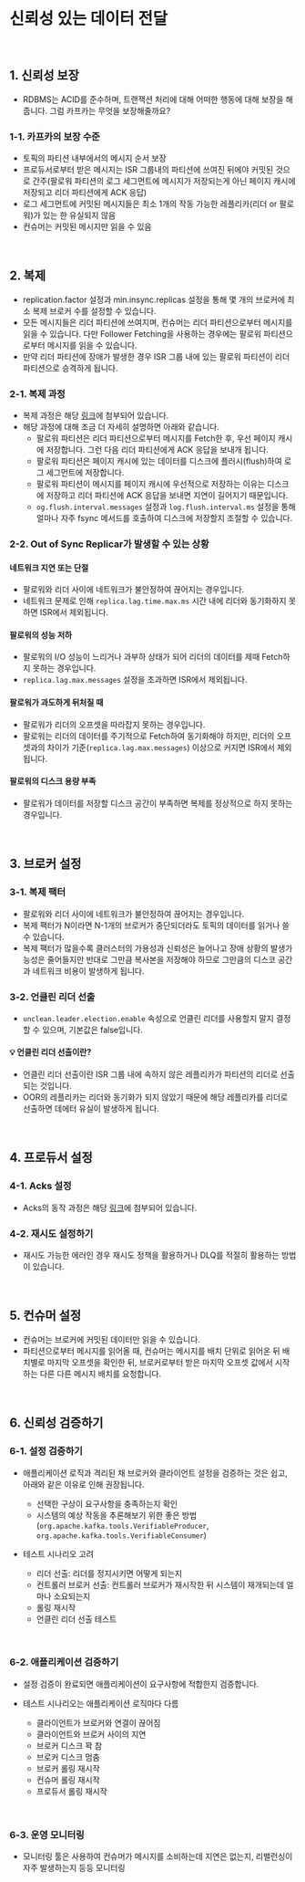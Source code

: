 # 신뢰성 있는 데이터 전달

<br>

## 1. 신뢰성 보장

- RDBMS는 ACID를 준수하며, 트랜잭션 처리에 대해 어떠한 행동에 대해 보장을 해줍니다. 그럼 카프카는 무엇을 보장해줄까요?

### 1-1. 카프카의 보장 수준

- 토픽의 파티션 내부에서의 메시지 순서 보장
- 프로듀서로부터 받은 메시지는 ISR 그룹내의 파티션에 쓰여진 뒤에야 커밋된 것으로 간주(팔로워 파티션의 로그 세그먼트에 메시지가 저장되는게 아닌 페이지 캐시에 저장되고 리더 파티션에게 ACK 응답)
- 로그 세그먼트에 커밋된 메시지들은 최소 1개의 작동 가능한 레플리카(리더 or 팔로워)가 있는 한 유실되지 않음
- 컨슈머는 커밋된 메시지만 읽을 수 있음

<br>

## 2. 복제

- replication.factor 설정과 min.insync.replicas 설정을 통해 몇 개의 브로커에 최소 복제 브로커 수를 설정할 수 있습니다.
- 모든 메시지들은 리더 파티션에 쓰여지며, 컨슈머는 리더 파티션으로부터 메시지를 읽을 수 있습니다. 다만 Follower Fetching을 사용하는 경우에는 팔로워 파티션으로부터 메시지를 읽을 수 있습니다.
- 만약 리더 파티션에 장애가 발생한 경우 ISR 그룹 내에 있는 팔로워 파티션이 리더 파티션으로 승격하게 됩니다.

### 2-1. 복제 과정 

- 복제 과정은 해당 [링크](https://github.com/kdg0209/realizers/blob/main/%EC%B9%B4%ED%94%84%EC%B9%B4%20%ED%95%B5%EC%8B%AC%20%EA%B0%80%EC%9D%B4%EB%93%9C/06%EC%9E%A5%20%EC%B9%B4%ED%94%84%EC%B9%B4%20%EB%82%B4%EB%B6%80%20%EB%A7%A4%EC%BB%A4%EB%8B%88%EC%A6%98.md#4-%EB%A6%AC%EB%8D%94-%ED%8C%8C%ED%8B%B0%EC%85%98%EA%B3%BC-%ED%8C%94%EB%A1%9C%EC%9B%8C-%ED%8C%8C%ED%8B%B0%EC%85%98%EC%9D%98-%EB%B3%B5%EC%A0%9C-%EA%B3%BC%EC%A0%95)에 첨부되어 있습니다.
- 해당 과정에 대해 조금 더 자세히 설명하면 아래와 같습니다.
  - 팔로워 파티션은 리더 파티션으로부터 메시지를 Fetch한 후, 우선 페이지 캐시에 저장합니다. 그런 다음 리더 파티션에게 ACK 응답을 보내개 됩니다.
  - 팔로워 파티션은 페이지 캐시에 있는 데이터를 디스크에 플러시(flush)하여 로그 세그먼트에 저장합니다.
  - 팔로워 파티션이 메시지를 페이지 캐시에 우선적으로 저장하는 이유는 디스크에 저장하고 리더 파티션에 ACK 응답을 보내면 지연이 길어지기 때문입니다.
  - `og.flush.interval.messages` 설정과 `log.flush.interval.ms` 설정을 통해 얼마나 자주 fsync 메서드를 호출하여 디스크에 저장할지 조절할 수 있습니다.

### 2-2. Out of Sync Replicar가 발생할 수 있는 상황

#### 네트워크 지연 또는 단절

- 팔로워와 리더 사이에 네트워크가 불안정하여 끊어지는 경우입니다.
- 네트워크 문제로 인해 `replica.lag.time.max.ms` 시간 내에 리더와 동기화하지 못하면 ISR에서 제외됩니다.
   
#### 팔로워의 성능 저하

- 팔로워의 I/O 성능이 느리거나 과부하 상태가 되어 리더의 데이터를 제때 Fetch하지 못하는 경우입니다.
- `replica.lag.max.messages` 설정을 초과하면 ISR에서 제외됩니다.

#### 팔로워가 과도하게 뒤처질 때
   
- 팔로워가 리더의 오프셋을 따라잡지 못하는 경우입니다.
- 팔로워는 리더의 데이터를 주기적으로 Fetch하여 동기화해야 하지만, 리더의 오프셋과의 차이가 기준(`replica.lag.max.messages`) 이상으로 커지면 ISR에서 제외됩니다.

#### 팔로워의 디스크 용량 부족

- 팔로워가 데이터를 저장할 디스크 공간이 부족하면 복제를 정상적으로 하지 못하는 경우입니다.

<br>

## 3. 브로커 설정

### 3-1. 복제 팩터

- 팔로워와 리더 사이에 네트워크가 불안정하여 끊어지는 경우입니다.
- 복제 팩터가 N이라면 N-1개의 브로커가 중단되더라도 토픽의 데이터를 읽거나 쓸 수 있습니다.
- 복제 팩터가 많을수록 클러스터의 가용성과 신뢰성은 늘어나고 장애 상황의 발생가능성은 줄어들지만 반대로 그만큼 복사본을 저장해야 하므로 그만큼의 디스코 공간과 네트워크 비용이 발생하게 됩니다.

### 3-2. 언클린 리더 선출

- `unclean.leader.election.enable` 속성으로 언클린 리더를 사용할지 말지 결정할 수 있으며, 기본값은 false입니다.

#### 💡 언클린 리더 선출이란?

- 언클린 리더 선출이란 ISR 그룹 내에 속하지 않은 레플리카가 파티션의 리더로 선출되는 것입니다.
- OOR의 레플리카는 리더와 동기화가 되지 않았기 때문에 해당 레플리카를 리더로 선출하면 데에터 유실이 발생하게 됩니다.

<br>

## 4. 프로듀서 설정

### 4-1. Acks 설정

- Acks의 동작 과정은 해당 [링크](https://github.com/kdg0209/realizers/blob/main/%EC%B9%B4%ED%94%84%EC%B9%B4%20%ED%95%B5%EC%8B%AC%20%EA%B0%80%EC%9D%B4%EB%93%9C/03%EC%9E%A5%20%EC%B9%B4%ED%94%84%EC%B9%B4%20%ED%94%84%EB%A1%9C%EB%93%80%EC%84%9C.md#4-producer-delivery-semantics)에 첨부되어 있습니다.

### 4-2. 재시도 설정하기

- 재시도 가능한 에러인 경우 재시도 정책을 활용하거나 DLQ를 적절히 활용하는 방법이 있습니다.

<br>

## 5. 컨슈머 설정

- 컨슈머는 브로커에 커밋된 데이터만 읽을 수 있습니다.
- 파티션으로부터 메시지를 읽어올 때, 컨슈머는 메시지를 배치 단위로 읽어온 뒤 배치별로 마지막 오프셋을 확인한 뒤, 브로커로부터 받은 마지막 오프셋 값에서 시작하는 다른 다른 메시지 배치를 요청합니다.

<br>

## 6. 신뢰성 검증하기

### 6-1. 설정 검증하기

- 애플리케이션 로직과 격리된 채 브로커와 클라이언트 설정을 검증하는 것은 쉽고, 아래와 같은 이유로 인해 권장됩니다.
  - 선택한 구상이 요구사항을 충족하는지 확인
  - 시스템의 예상 작동을 추론해보기 위한 좋은 방법(`org.apache.kafka.tools.VerifiableProducer`, `org.apache.kafka.tools.VerifiableConsumer`)

- 테스트 시나리오 고려
  - 리더 선출: 리더를 정지시키면 어떻게 되는지
  - 컨트롤러 브로커 선출: 컨트롤러 브로커가 재시작한 뒤 시스템이 재개되는데 얼마나 소요되는지
  - 롤링 재시작
  - 언클린 리더 선출 테스트

<br>

### 6-2. 애플리케이션 검증하기

- 설정 검증이 완료되면 애플리케이션이 요구사항에 적합한지 검증합니다.

- 테스트 시나리오는 애플리케이션 로직마다 다름
  - 클라이언트가 브로커와 연결이 끊어짐
  - 클라이언트와 브로커 사이의 지연
  - 브로커 디스크 꽉 참
  - 브로커 디스크 멈춤
  - 브로커 롤링 재시작
  - 컨슈머 롤링 재시작
  - 프로듀서 롤링 재시작

<br>

### 6-3. 운영 모니터링

- 모니터링 툴은 사용하여 컨슈머가 메시지를 소비하는데 지연은 없는지, 리밸런싱이 자주 발생하는지 등등 모니터링


